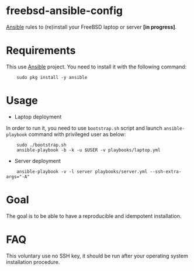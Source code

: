 # freebsd-ansible-config

[Ansible][1] rules to (re)install your FreeBSD laptop or server **[in progress]**.

Requirements
============

This use [Ansible][1] project. You need to install it with the following
command:

```
    sudo pkg install -y ansible
```

Usage
=====

* Laptop deployment

In order to run it, you need to use `bootstrap.sh` script and launch
`ansible-playbook` command with privileged user as below:

```
    sudo ./bootstrap.sh
    ansible-playbook -b -k -u $USER -v playbooks/laptop.yml
```

* Server deployment

```
    ansible-playbook -v -l server playbooks/server.yml --ssh-extra-args="-A"
```

Goal
====

The goal is to be able to have a reproducible and idempotent installation.

FAQ
===

This voluntary use no SSH key, it should be run after your operating system 
installation procedure.

[1]: https://www.ansible.com
